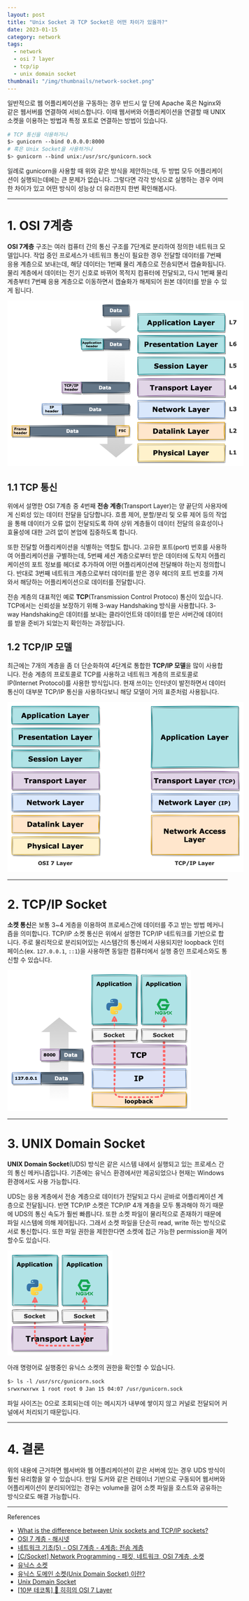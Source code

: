 ```yaml
---
layout: post
title: "Unix Socket 과 TCP Socket은 어떤 차이가 있을까?"
date: 2023-01-15
category: network
tags:
  - network
  - osi 7 layer
  - tcp/ip
  - unix domain socket
thumbnail: "/img/thumbnails/network-socket.png"
---
```


일반적으로 웹 어플리케이션을 구동하는 경우 반드시 앞 단에 Apache 혹은 Nginx와 같은 웹서버를 연결하여 서비스합니다.
이때 웹서버와 어플리케이션을 연결할 때 UNIX 소켓을 이용하는 방법과 특정 포트로 연결하는 방법이 있습니다.

```bash
# TCP 통신을 이용하거나
$> gunicorn --bind 0.0.0.0:8000
# 혹은 Unix Socket을 사용하거나
$> gunicorn --bind unix:/usr/src/gunicorn.sock 
```

일례로 gunicorn을 사용할 때 위와 같은 방식을 제안하는데, 두 방법 모두 어플리케이션이 실행되는데에는 큰 문제가 없습니다.
그렇다면 각각 방식으로 실행하는 경우 어떠한 차이가 있고 어떤 방식이 성능상 더 유리한지 한번 확인해봅시다.

---

# 1. OSI 7계층

**OSI 7계층** 구조는 여러 컴퓨터 간의 통신 구조를 7단계로 분리하여 정의한 네트워크 모델입니다.
작업 중인 프로세스가 네트워크 통신이 필요한 경우 전달할 데이터를 7번째 응용 계층으로 보내는데, 해당 데이터는 1번째 물리 계층으로 전송되면서 캡슐화됩니다.
물리 계층에서 데이터는 전기 신호로 바뀌어 목적지 컴퓨터에 전달되고, 다시 1번째 물리 계층부터 7번째 응용 계층으로 이동하면서 캡슐화가 해제되어 원본 데이터를 받을 수 있게 됩니다.

<img src="/img/posts/network-osi-7layers.png" style="max-width:540px"/>

## 1.1 TCP 통신

위에서 설명한 OSI 7계층 중 4번째 **전송 계층**(Transport Layer)는 양 끝단의 사용자에게 신뢰성 있는 데이터 전달을 담당합니다.
흐름 제어, 분할/분리 및 오류 제어 등의 작업을 통해 데이터가 오류 없이 전달되도록 하여 상위 계층들이 데이터 전달의 유효성이나 효율성에 대한 고려 없이 본업에 집중하도록 합니다.

또한 전달할 어플리케이션을 식별하는 역할도 합니다.
고유한 포트(port) 번호를 사용하여 어플리케이션을 구별하는데, 5번째 세션 계층으로부터 받은 데이터에 도착지 어플리케이션의 포트 정보를 헤더로 추가하여 어떤 어플리케이션에 전달해야 하는지 정의합니다.
반대로 3번째 네트워크 계층으로부터 데이터를 받은 경우 헤더의 포트 번호를 가져와서 해당하는 어플리케이션으로 데이터를 전달합니다.

전송 계층의 대표적인 예로 **TCP**(Transmission Control Protoco) 통신이 있습니다.
TCP에서는 신뢰성을 보장하기 위해 3-way Handshaking 방식을 사용합니다.
3-way Handshaking은 데이터를 보내는 클라이언트와 데이터를 받은 서버간에 데이터를 받을 준비가 되었는지 확인하는 과정입니다.

## 1.2 TCP/IP 모델

최근에는 7개의 계층을 좀 더 단순화하여 4단계로 통합한 **TCP/IP 모델**을 많이 사용합니다.
전송 계층의 프로토콜로 TCP를 사용하고 네트워크 계층의 프로토콜로 IP(Internet Protocol)를 사용한 방식입니다.
현재 쓰이는 인터넷이 발전하면서 데이터 통신이 대부분 TCP/IP 통신을 사용하다보니 해당 모델이 거의 표준처럼 사용됩니다.

<img src="/img/posts/network-tcpip-layers.png" style="max-width:540px"/>

---

# 2. TCP/IP Socket

**소켓 통신**은 보통 3~4 게층을 이용하여 프로세스간에 데이터를 주고 받는 방법 메커니즘을 의미합니다.
TCP/IP 소켓 통신은 위에서 설명한 TCP/IP 네트워크를 기반으로 합니다.
주로 물리적으로 분리되어있는 시스템간의 통신에서 사용되지만 loopback 인터페이스(ex. `127.0.0.1`, `::1`)을 사용하면 동일한 컴퓨터에서 실행 중인 프로세스와도 통신할 수 있습니다.

<img src="/img/posts/network-tcpip-socket.png" style="max-width:420px"/>

---

# 3. UNIX Domain Socket

**UNIX Domain Socket**(UDS) 방식은 같은 시스템 내에서 실행되고 있는 프로세스 간의 통신 메커니즘입니다.
기존에는 유닉스 환경에서만 제공되었으나 현재는 Windows환경에서도 사용 가능합니다.

UDS는 응용 계층에서 전송 계층으로 데이터가 전달되고 다시 곧바로 어플리케이션 계층으로 전달됩니다.
반면 TCP/IP 소켓은 TCP/IP 4개 계층을 모두 통과해야 하기 때문에 UDS의 통신 속도가 훨씬 빠릅니다. 
또한 소켓 파일이 물리적으로 존재하기 때문에 파일 시스템에 의해 제어됩니다.
그래서 소켓 파일을 단순히 read, write 하는 방식으로 서로 통신합니다. 
또한 파일 권한을 제한한다면 소켓에 접근 가능한 permission을 제어할수도 있습니다.

<img src="/img/posts/network-unix-socket.png" style="max-width:240px"/>

아래 명령어로 실행중인 유닉스 소켓의 권한을 확인할 수 있습니다.

```bash
$> ls -l /usr/src/gunicorn.sock
srwxrwxrwx 1 root root 0 Jan 15 04:07 /usr/gunicorn.sock
```

파일 사이즈는 0으로 조회되는데 이는 메시지가 내부에 쌓이지 않고 커널로 전달되어 커널에서 처리되기 때문입니다.

---

# 4. 결론

위의 내용에 근거하면 웹서버와 웹 어플리케이션이 같은 서버에 있는 경우 UDS 방식이 훨씬 유리함을 알 수 있습니다.
만일 도커와 같은 컨테이너 기반으로 구동되어 웹서버와 어플리케이션이 분리되어있는 경우는 volume을 걸어 소켓 파일을 호스트와 공유하는 방식으로도 해결 가능합니다.

---

References

- [What is the difference between Unix sockets and TCP/IP sockets?](https://serverfault.com/questions/124517/what-is-the-difference-between-unix-sockets-and-tcp-ip-sockets/124518#124518)
- [OSI 7 계층 - 해시넷](http://wiki.hash.kr/index.php/OSI_7_계층)
- [네트워크 기초(5) - OSI 7계층 - 4계층: 전송 계층](https://losskatsu.github.io/os-kernel/network-basic05/#1-신뢰성)
- [[C/Socket] Network Programming - 패킷, 네트워크, OSI 7계층, 소켓](https://yurmu.tistory.com/23)
- [유닉스 소켓](https://snnchallenge.tistory.com/306)
- [유닉스 도메인 소켓(Unix Domain Socket) 이란?](https://www.lesstif.com/linux-core/unix-domain-socket)
- [Unix Domain Socket](https://www.joinc.co.kr/w/Site/system_programing/IPC/Unix_Domain_Socket)
- [[10분 테코톡] 🔮 히히의 OSI 7 Layer](https://www.youtube.com/watch?v=1pfTxp25MA8)

